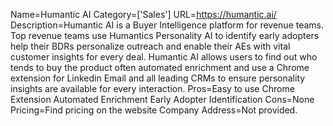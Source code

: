 Name=Humantic AI
Category=['Sales']
URL=https://humantic.ai/
Description=Humantic AI is a Buyer Intelligence platform for revenue teams. Top revenue teams use Humantics Personality AI to identify early adopters help their BDRs personalize outreach and enable their AEs with vital customer insights for every deal. Humantic AI allows users to find out who tends to buy the product often automated enrichment and use a Chrome extension for Linkedin Email and all leading CRMs to ensure personality insights are available for every interaction.
Pros=Easy to use Chrome Extension Automated Enrichment Early Adopter Identification
Cons=None
Pricing=Find pricing on the website
Company Address=Not provided.
